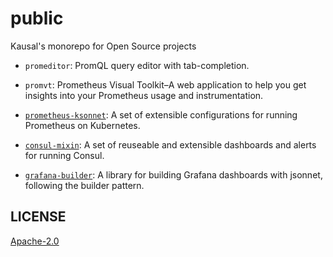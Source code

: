 # public
Kausal's monorepo for Open Source projects

* `promeditor`: PromQL query editor with tab-completion.

* `promvt`: Prometheus Visual Toolkit–A web application to help you get insights
  into your Prometheus usage and instrumentation.

* [`prometheus-ksonnet`](prometheus-ksonnet/): A set of extensible configurations
  for running Prometheus on Kubernetes.

* [`consul-mixin`](consul-mixin/): A set of reuseable and extensible dashboards
  and alerts for running Consul.

* [`grafana-builder`](grafana-builder/): A library for building Grafana dashboards
  with jsonnet, following the builder pattern.

## LICENSE

[Apache-2.0](LICENSE)
